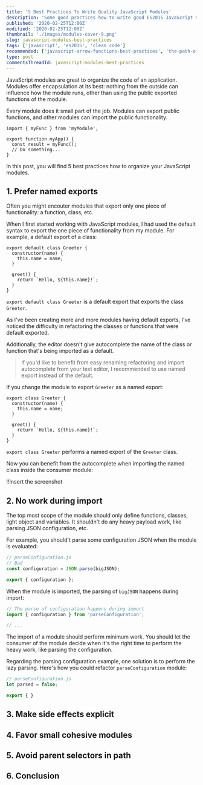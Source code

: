 ```yaml
---
title: '5 Best Practices To Write Quality JavaScript Modules'
description: 'Some good practices how to write good ES2015 JavaScript modules.'
published: '2020-02-25T12:00Z'
modified: '2020-02-25T12:00Z'
thumbnail: './images/modules-cover-9.png'
slug: javascript-modules-best-practices
tags: ['javascript', 'es2015', 'clean code']
recommended: ['javascript-arrow-functions-best-practices', 'the-path-of-software-development-craftsmanship']
type: post
commentsThreadId: javascript-modules-best-practices
---
```


JavaScript modules are great to organize the code of an application. Modules offer encapsulation at its best: nothing from the outside can influence how the module runs, other than using the public exported functions of the module.  

Every module does it small part of the job. Modules can export public functions, and other modules can import the public functionality.  

```javascript{1}
import { myFunc } from 'myModule';

export function myApp() {
  const result = myFunc();
  // Do something...
}
```

In this post, you will find 5 best practices how to organize your JavaScript modules. 

## 1. Prefer named exports

Often you might encouter modules that export only one piece of functionality: a function, class, etc.  

When I first started working with JavaScript modules, I had used the default syntax to export the one piece of functionality from my module. For example, a default export of a class:

```javascript{1}
export default class Greeter {
  constructor(name) {
    this.name = name;
  }

  greet() {
    return `Hello, ${this.name}!`;
  }
}
```

`export default class Greeter` is a default export that exports the class `Greeter`.  

As I've been creating more and more modules having default exports, I've noticed the difficulty in refactoring the classes or functions that were default exported. 

Additionally, the editor doesn't give autocomplete the name of the class or function that's being imported as a default.  

> If you'd like to benefit from easy renaming refactoring and import autocomplete from your text editor, I recommended to use named export instead of the default.  

If you change the module to export `Greeter` as a named export:

```javascript{1}
export class Greeter {
  constructor(name) {
    this.name = name;
  }

  greet() {
    return `Hello, ${this.name}!`;
  }
}
```

`export class Greeter` performs a named export of the `Greeter` class.  

Now you can benefit from the autocomplete when importing the named class inside the consumer module:

!!Insert the screenshot

## 2. No work during import

The top most scope of the module should only define functions, classes, light object and variables. It shouldn't do any heavy payload work, like parsing JSON configuration, etc.  

For example, you should't parse some configuration JSON when the module is evaluated:

```javascript
// parseConfiguration.js
// Bad
const configuration = JSON.parse(bigJSON);

export { configuration };
```

When the module is imported, the parsing of `bigJSON` happens during import:

```javascript
// The parse of configuration happens during import
import { configuration } from 'parseConfiguration';

// ...
```

The import of a module should perform minimum work. You should let the consumer of the module decide when it's the right time to perform the heavy work, like parsing the configuration.  

Regarding the parsing configuration example, one solution is to perform the lazy parsing. Here's how you could refactor `parseConfiguration` module:

```javascript
// parseConfiguration.js
let parsed = false;

export { }
```

## 3. Make side effects explicit

## 4. Favor small cohesive modules

## 5. Avoid parent selectors in path



## 6. Conclusion